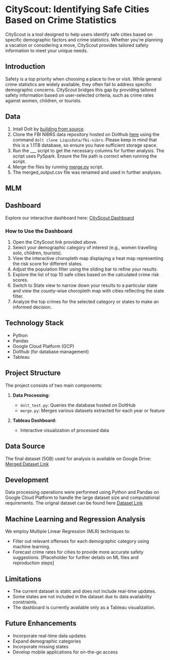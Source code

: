 # CityScout: Identifying Safe Cities Based on Crime Statistics

CityScout is a tool designed to help users identify safe cities based on specific demographic factors and crime statistics. Whether you're planning a vacation or considering a move, CityScout provides tailored safety information to meet your unique needs.

## Introduction

Safety is a top priority when choosing a place to live or visit. While general crime statistics are widely available, they often fail to address specific demographic concerns. CityScout bridges this gap by providing tailored safety information based on user-selected criteria, such as crime rates against women, children, or tourists.

## Data

1.  Intall Dolt by [building from source](https://docs.dolthub.com/introduction/installation/source).
2.  Clone the FBI NIBRS data repository hosted on Dolthub [here](https://www.dolthub.com/repositories/Liquidata/fbi-nibrs) using the command `dolt clone Liquidata/fbi-nibrs`. Please keep in mind that this is a 1.1TB database, so ensure you have sufficient storage space.
3. Run the ___ script to get the necessary columns for further analysis. The script uses PySpark. Ensure the file path is correct when running the script.
4. Merge the files by running [merge.py](https://github.com/abhaysastry1/cityscout/blob/main/merge.py) script.
5. The merged_output.csv file was renamed and used in further analyses.

## MLM

## Dashboard

Explore our interactive dashboard here: [CityScout Dashboard](https://public.tableau.com/app/profile/jessica.eggers/viz/Project11_17302249004010/Dashboard1)

### How to Use the Dashboard

1. Open the CityScout link provided above.
2. Select your demographic category of interest (e.g., women travelling solo, children, tourists).
3. View the interactive choropleth map displaying a heat map representing the risk score for different states.
4. Adjust the population filter using the sliding bar to refine your results.
5. Explore the list of top 10 safe cities based on the calculated crime risk scores.
6. Switch to State view to narrow down your results to a particular state and view the county-wise choropleth map with cities reflecting the state filter.
7. Analyze the top crimes for the selected category or states to make an informed decision.

   
## Technology Stack

- Python
- Pandas
- Google Cloud Platform (GCP)
- Dolthub (for database management)
- Tableau

## Project Structure

The project consists of two main components:

1. **Data Processing:**
   - `dolt_test.py`: Queries the database hosted on DoltHub
   - `merge.py`: Merges various datasets extracted for each year or feature

2. **Tableau Dashboard:**
   - Interactive visualization of processed data

## Data Source

The final dataset (5GB) used for analysis is available on Google Drive: [Merged Dataset Link](https://drive.google.com/file/d/1dG6gfcUVfhHINRHJG6t-paleBY4cDb-0/view)

## Development

Data processing operations were performed using Python and Pandas on Google Cloud Platform to handle the large dataset size and computational requirements. The orignal dataset can be found here [Dataset Link](https://www.dolthub.com/repositories/Liquidata/fbi-nibrs)

## Machine Learning and Regression Analysis
We employ Multiple Linear Regression (MLR) techniques to:
- Filter out relevant offenses for each demographic category using machine learning.
- Forecast crime rates for cities to provide more accurate safety suggestions.
[Placeholder for further details on ML files and reproduction steps]

## Limitations
- The current dataset is static and does not include real-time updates.
- Some states are not included in the dataset due to data availability constraints.
- The dashboard is currently available only as a Tableau visualization.

## Future Enhancements

- Incorporate real-time data updates
- Expand demographic categories
- Incorporate missing states
- Develop mobile applications for on-the-go access
